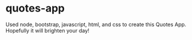 # quotes-app
Used node, bootstrap, javascript, html, and css to create this Quotes App. Hopefully it will brighten your day!
